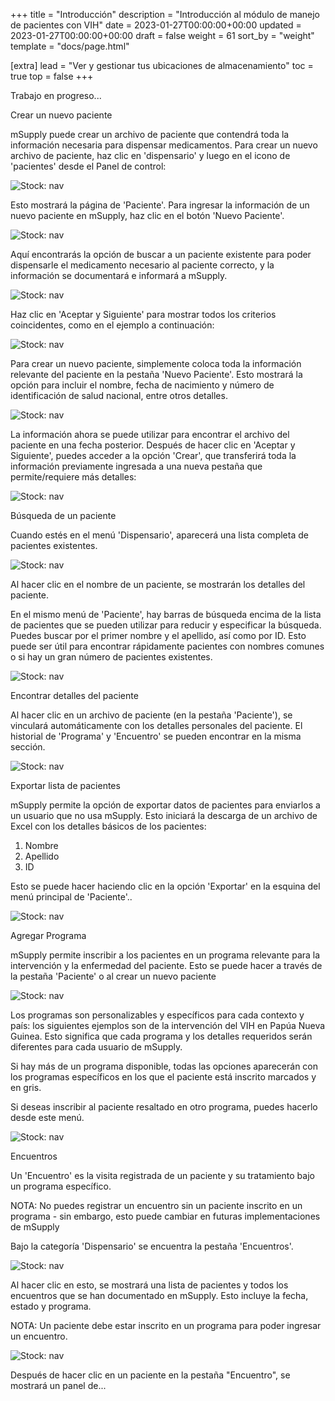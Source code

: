 +++
title = "Introducción"
description = "Introducción al módulo de manejo de pacientes con VIH"
date = 2023-01-27T00:00:00+00:00
updated = 2023-01-27T00:00:00+00:00
draft = false
weight = 61
sort_by = "weight"
template = "docs/page.html"

[extra]
lead = "Ver y gestionar tus ubicaciones de almacenamiento"
toc = true
top = false
+++

Trabajo en progreso...

Crear un nuevo paciente 

mSupply puede crear un archivo de paciente que contendrá toda la información necesaria para dispensar medicamentos. Para crear un nuevo archivo de paciente, haz clic en 'dispensario' y luego en el icono de 'pacientes' desde el Panel de control:

![Stock: nav](/docs/module-hiv/images/Access_Patient.png)


Esto mostrará la página de 'Paciente'. Para ingresar la información de un nuevo paciente en mSupply, haz clic en el botón 'Nuevo Paciente'.

![Stock: nav](/docs/module-hiv/images/New_Patient.png)

Aquí encontrarás la opción de buscar a un paciente existente para poder dispensarle el medicamento necesario al paciente correcto, y la información se documentará e informará a mSupply. 

![Stock: nav](/docs/module-hiv/images/Patient_Details.png)

Haz clic en 'Aceptar y Siguiente' para mostrar todos los criterios coincidentes, como en el ejemplo a continuación:

![Stock: nav](/docs/module-hiv/images/Matching_Patients.png)

Para crear un nuevo paciente, simplemente coloca toda la información relevante del paciente en la pestaña 'Nuevo Paciente'. Esto mostrará la opción para incluir el nombre, fecha de nacimiento y número de identificación de salud nacional, entre otros detalles. 

![Stock: nav](/docs/module-hiv/images/Patient_Details.png)

La información ahora se puede utilizar para encontrar el archivo del paciente en una fecha posterior. Después de hacer clic en 'Aceptar y Siguiente', puedes acceder a la opción 'Crear', que transferirá toda la información previamente ingresada a una nueva pestaña que permite/requiere más detalles:

![Stock: nav](/docs/module-hiv/images/Create_Patient.png)

Búsqueda de un paciente 

Cuando estés en el menú 'Dispensario', aparecerá una lista completa de pacientes existentes. 

![Stock: nav](/docs/module-hiv/images/Search_Patient.png)

Al hacer clic en el nombre de un paciente, se mostrarán los detalles del paciente.

En el mismo menú de 'Paciente', hay barras de búsqueda encima de la lista de pacientes que se pueden utilizar para reducir y especificar la búsqueda. Puedes buscar por el primer nombre y el apellido, así como por ID. Esto puede ser útil para encontrar rápidamente pacientes con nombres comunes o si hay un gran número de pacientes existentes. 

![Stock: nav](/docs/module-hiv/images/Narrow_Search_Patient.png)

Encontrar detalles del paciente 

Al hacer clic en un archivo de paciente (en la pestaña 'Paciente'), se vinculará automáticamente con los detalles personales del paciente. El historial de 'Programa' y 'Encuentro' se pueden encontrar en la misma sección. 

![Stock: nav](/docs/module-hiv/images/Patient_Program_Details.png)

Exportar lista de pacientes

mSupply permite la opción de exportar datos de pacientes para enviarlos a un usuario que no usa mSupply. Esto iniciará la descarga de un archivo de Excel con los detalles básicos de los pacientes:

1) Nombre
2) Apellido
3) ID

Esto se puede hacer haciendo clic en la opción 'Exportar' en la esquina del menú principal de 'Paciente'.. 

![Stock: nav](/docs/module-hiv/images/Export_Patients.png)

Agregar Programa

mSupply permite inscribir a los pacientes en un programa relevante para la intervención y la enfermedad del paciente. Esto se puede hacer a través de la pestaña 'Paciente' o al crear un nuevo paciente

![Stock: nav](/docs/module-hiv/images/Add_Program.png)

Los programas son personalizables y específicos para cada contexto y país: los siguientes ejemplos son de la intervención del VIH en Papúa Nueva Guinea. Esto significa que cada programa y los detalles requeridos serán diferentes para cada usuario de mSupply. 

Si hay más de un programa disponible, todas las opciones aparecerán con los programas específicos en los que el paciente está inscrito marcados y en gris.

Si deseas inscribir al paciente resaltado en otro programa, puedes hacerlo desde este menú.  

![Stock: nav](/docs/module-hiv/images/Program_Details.png)

Encuentros

Un 'Encuentro' es la visita registrada de un paciente y su tratamiento bajo un programa específico.  

NOTA: No puedes registrar un encuentro sin un paciente inscrito en un programa - sin embargo, esto puede cambiar en futuras implementaciones de mSupply

Bajo la categoría 'Dispensario' se encuentra la pestaña 'Encuentros'. 

![Stock: nav](/docs/module-hiv/images/Encounters_Tab.png)

Al hacer clic en esto, se mostrará una lista de pacientes y todos los encuentros que se han documentado en mSupply. Esto incluye la fecha, estado y programa.

NOTA: Un paciente debe estar inscrito en un programa para poder ingresar un encuentro. 

![Stock: nav](/docs/module-hiv/images/Encounters_List.png)

Después de hacer clic en un paciente en la pestaña "Encuentro", se mostrará un panel de...

 


